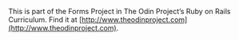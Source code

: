 This is part of the Forms Project in The Odin Project’s Ruby on Rails Curriculum. Find it at [http://www.theodinproject.com](http://www.theodinproject.com).

